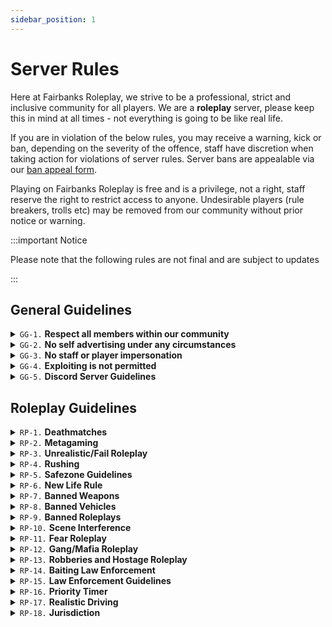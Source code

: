 ```yaml
---
sidebar_position: 1
---
```


# Server Rules

Here at Fairbanks Roleplay, we strive to be a professional, strict and inclusive community for all players. We are a **roleplay** server, please keep this in mind at all times - not everything is going to be like real life.

If you are in violation of the below rules, you may receive a warning, kick or ban, depending on the severity of the offence, staff have discretion when taking action for violations of server rules. Server bans are appealable via our [ban appeal form](https://fbrp.xyz/appeal).

Playing on Fairbanks Roleplay is free and is a privilege, not a right, staff reserve the right to restrict access to anyone. Undesirable players (rule breakers, trolls etc) may be removed from our community without prior notice or warning.

:::important Notice

Please note that the following rules are not final and are subject to updates

:::

## General Guidelines

<details>
  <summary><code>GG-1.</code> <b>Respect all members within our community</b></summary>
<b>Fairbanks Roleplay is an inclusive community that welcomes all players.</b>

Players who discriminate against or make hateful comments on users based on their race, gender, identity, sexual preference, disability, health issue or any other similar factor will be issued an immediate ban from our services. We have a <b>zero tolerance policy</b> for users who are toxic towards, discriminate against or bully other players and our volunteer staff team within our community.

Our staff team is made up of unpaid volunteer staff who dedicate their free time to keeping our server well moderated and a good experience for all players, at no cost. If a staff member tells you to do something, do it - if you do not agree with what they are telling you to do or have concerns regarding it, please open a ticket via our Discord Server. Although do not argue or ignore the direction when it is given to you, complete it then open a ticket if you have concerns.

Arguing with a decision or a direction or ignoring it may see you being removed from our server or an increase to any punishment you were subject to. Toxic or disrespectful behaviour towards staff members will result in immediate removal from our server, we do not tolerate this type of behaviour.

</details>
<details>
  <summary><code>GG-2.</code> <b>No self advertising under any circumstances</b></summary>
<b>Self advertising is not permitted at any time, exceptions apply.</b>

Advertising or promoting any other roleplay communities and/or service that competes with Fairbanks Roleplay partners. Whether it is via direct message, voice channels, text channels, in-game, and/or otherwise is not permitted under any circumstances. This includes sharing websites, products for sale, services or any other schemes.

Advertising will result in removal from our community, varying from temporary to permanent.

</details>
<details>
  <summary><code>GG-3.</code> <b>No staff or player impersonation</b></summary>
<b>We have a zero tolerance policy for member/staff impersonation.</b>

Impersonation of players or staff members is prohibited at all times, purposely impersonating a member, whether it is a joke or not, is prohibited under all circumstances. Impersonation can vary from temporary removal to permanent removal, we do not tolerate this behaviour and will act on it as we deem worthy.

Any concerns regarding impersonation, whether it is a player impersonating you or another person, can be directed towards a ticket via our Discord Server.

</details>
<details>
  <summary><code>GG-4.</code> <b>Exploiting is not permitted</b></summary>
<b>Exploiting is not allowed under any circumstances.</b>

Under Roblox Terms of Service and Police Roleplay Community Terms of Service, exploiting is <b>not</b> permitted and will result in immediate removal from using the services of Fairbanks Roleplay. All users who exploit will be appropriately reported to Roblox and Police Roleplay Community moderation, this is non negotiable.

</details>
<details>
  <summary><code>GG-5.</code> <b>Discord Server Guidelines</b></summary>
Our Discord Server guidelines are currently <b>not</b> available on our website at this time, you can review them via our Discord Server.
</details>

## Roleplay Guidelines

<details>
  <summary><code>RP-1.</code> <b>Deathmatches</b></summary>
<b>Vehicle and Random Deathmatch are not tolerated at any time.</b>

Murder is a serious crime, killing players without prior justified roleplay is not permitted and against our rules. Random Deathmatch (RDM) is not tolerated at any time, Random Deathmatch is the act of randomly discharging your weapon or killing someone with justification. Shooting someone for accidentally hitting your vehicle or shooting a police officer to avoid a citation is not permitted and will be considered Random Deathmatch.

Vehicle Deathmatch (VDM) refers to the act of running players over or hitting them with your car for no reason or unrealistically, for example, hitting someone with your vehicle at high speeds for no justified reason. Vehicle Deathmatch is prohibited and will result in moderation action by staff members.

</details>
<details>
  <summary><code>RP-2.</code> <b>Metagaming</b></summary>
<b>Metagaming is prohibited and a serious infraction.</b>

Metagaming is the act of using information obtained from outside of character, examples include using information from Discord or given to you outside the server, remembering events after dying etc. Metagaming is <b>not</b> permitted under any circumstances and will result in an appropriate punishment.

</details>
<details>
  <summary><code>RP-3.</code> <b>Unrealistic/Fail Roleplay</b></summary>
<b>All scenes must be realistic at all times.</b>

We do understand that you are roleplaying on a video game, however, roleplays should be accurate to real life as much as possible. Some aspects within the game you cannot control, although you have to try your best to keep all scenes as realistic as possible.

Fail Roleplay can range from driving vehicles in the river to disregarding law repeatedly, Fail Roleplay comes in all shapes and sizes and is something that all players should avoid no matter what. Unrealistic or Fail Roleplay is not permitted and will result in moderation action, this is non negotiable.

</details>
<details>
  <summary><code>RP-4.</code> <b>Rushing</b></summary>
<b>"Rushing" is not permitted at any time.</b>

Rushing is the act of doing an action without prior roleplay or knowledge of the scene for both parties. The following acts fall under Rushing:

- <b>No Gun Motion</b> - withdrawing a gun without saying -gg-
- <b>Cuff Rushing</b> - cuffing a player without saying -cuffs-
- <b>Auto Arrest</b> - arresting a player without roleplaying the scene
- <b>Med Rush</b> - healing someone without roleplaying the scene
- <b>DOT Rush</b> - running DOT calls without roleplaying the scene

Doing any of the above actions in-game is <b>prohibited</b> and will result in immediate moderation action by one of our staff members - Gun Motion is not required on pistols and SMGs.

</details>
<details>
  <summary><code>RP-5.</code> <b>Safezone Guidelines</b></summary>
<b>Safezones are areas where crimes cannot be committed in.</b>

A safezone is a place where crimes or hostile roleplay cannot be started in, fleeing to the protection of a safezone is prohibited under all circumstances and may result in anything from a warning to removal from our server. The following areas are safezones:

- <b>Police Station</b>
- <b>Sheriffs Office</b>
- <b>Fire Department</b>

</details>
<details>
  <summary><code>RP-6.</code> <b>New Life Rule</b></summary>
<b>The "New Life Rule" applies to all players at all times.</b>

The New Life rule is applicable any time your character has died or respawned, once you die, you are unable to remember any previous events or information leading up to your death, this includes how you died and who killed you. Once a player respawns, they forget all previous events, memories and players, and are forced to start a new life.

If you are involved in hostile roleplay resulting in the death of your character, you are excluded from any further roleplay with the other party and must avoid interaction for a minimum of 30 minutes. This means that you cannot return to the area of your death or hunt down the people that killed you.

</details>
<details>
  <summary><code>RP-7.</code> <b>Banned Weapons</b></summary>
<b>Effective immediately, the following firearms are banned from Fairbanks Roleplay.</b>

The following firearms are banned from Fairbanks Roleplay for the sake of realism and professional roleplay, these weapons <b>cannot</b> be used by players at this time, including staff members.

<b>Civilian</b>

- M14
- Colt Python
- AK-47
- LeMat Revolver
- Remington 870
- Remington MSR
- PPSh-41
- Skorpion
- M249
- Desert Eagle

<b>Law Enforcement</b>

- Orsis T 5000
- G36C
- Model 29
- SPAS 12
- Type 89
- MP5

</details>
<details>
  <summary><code>RP-8.</code> <b>Banned Vehicles</b></summary>
<b>Note that these are subject to change at any time.</b>

The following vehicles are banned and <b>strictly</b> reserved to Server Boosters and Staff Members only. If you use one of the following vehicles without appropriate permission, you will be subject to moderation action.

- Avantismo R8
- Chevlon Corbeta 8
- Chevlon Corbeta TZ
- Falcon Heritage
- Silhouette Carbon
- Strugatti Ettore

</details>
<details>
  <summary><code>RP-9.</code> <b>Banned Roleplays</b></summary>
<b>Keep in mind that the following roleplay may violate Roblox & PRC ToS.</b>

We do understand that all of these events occur in real life, however some of these are sensitive subjects and we disallow the following roleplays:

- <b>Suicide Roleplay</b>
- <b>Terrorism Roleplay</b>
- <b>Hitman Roleplay</b>
- <b>Serial Killer Roleplay</b>
- <b>Drug Roleplay</b>
- <b>Sexual Roleplay</b>
- <b>Animal Roleplay</b>
- <b>Bomb Roleplay</b>

Engaging in one of the above roleplays <i>may</i> result in permanent removal from our server, depending on the roleplay, you may also be reported to Roblox and/or PRC for further moderation action.

</details>
<details>
  <summary><code>RP-10.</code> <b>Scene Interference</b></summary>
<b>Do not interfere with other scenes.</b>

Interfering yourself with a scene that does not involve you is not tolerated, this means like running into a traffic stop and yelling at the police officer. If you see someone else mid gunfight, do not get involved - instead call the appropriate law enforcement.

We can and will remove players who think its okay for them to interfere with scenes that do not involve them.

<b>Examples of Scene Interference</b>

- Running into the middle of a robbery or police scene
- Attempting to "help" the police by killing a suspect
- Yelling out to Law Enforcement and interfering yourself with their scene

</details>
<details>
  <summary><code>RP-11.</code> <b>Fear Roleplay</b></summary>
<b>You are required to be mindful of your life at all times.</b>

This means if someone points a firearm at you, you must comply with their demands, you cannot pull out an assault rifle from your pocket and engage in a gun fight. For example, if you reply "kill me" and do not act fearful of losing your life, you are in violation of this rule.

<b>Law Enforcement Exception</b>
The only exception to Fear Roleplay is Law Enforcement, Law Enforcement are trained to do anything but give up their weapons, giving up their weapons is the <b>last resort</b>. Law Enforcement are allowed to withdraw their own weapon and attempt to detain the suspect, this exception is <b>only</b> valid for Law Enforcement, not criminals or civilians.

</details>
<details>
  <summary><code>RP-12.</code> <b>Gang/Mafia Roleplay</b></summary>
<b>In compliance to Roblox Terms of Service, Gang Roleplay is banned.</b>

Here at Fairbanks Roleplay, we do <b>not</b> allow Gang Roleplay, Gang Roleplay is the act of five or more people mass commiting crimes with disregards to rules, we completely prohibit this under all circumstances. Gang Roleplay <i>can</i> result in removal from our server, ranging from temporary to permanent.

The only exception to having a group with five or more members, is if your group <b>does not</b> involve themselves with violence or crime, meaning that you cannot rob places or carry firearms.

<b>Crews/Groups</b>

The only roleplay regarding Mafias/Gangs is Crew/Groups, a Crew or group consists of the following:

- A group of users with a number of four players or less
- A group of users dressing in the same clothing or outfit
- A group of users with similar names/a shared group name

</details>
<details>
  <summary><code>RP-13.</code> <b>Robberies and Hostage Roleplay</b></summary>
<b>You cannot "speedrun" robberies.</b>

All robberies should be done within reason, not extensively and should be done accurately and realistically. You cannot attempt to rob multiple places in a short amount of time, this will be placed under Fail Roleplay and may result in removal from our server.

<b>Rules regarding Robberies</b>

- Minimum of 3 law enforcement online
- Must not start a robbery and drive away without completing it
- Avoid killing players who have complied with your demands
- If robbing bank, there must be a group of four at least

<b>Rules regarding Hostage Roleplay</b>

- Cannot take FD, EMS or DOT hostage
- Cannot kill hostages for no reason
- Must be mindful of your own life
- You cannot metagame weapon status (cannot shoot a hostage because you see a weapon icon above their head)

</details>
<details>
  <summary><code>RP-14.</code> <b>Baiting Law Enforcement</b></summary>
<b>You cannot bait Law Enforcement under any circumstances.</b>

Do not bait emergency services, this includes things like drifting in front of police, randomly driving/running in and out of an active police scene, flying past a stationary vehicle at 100mph etc. Anything when you are trying to get the attention or a reaction out of Law Enforcement is <b>prohibited</b>.

</details>
<details>
  <summary><code>RP-15.</code> <b>Law Enforcement Guidelines</b></summary>
<b>Separate guidelines for Law Enforcement members.</b>

To ensure roleplay is realistic as possible, Law Enforcement officers have a set list of guidelines that they are <b>required</b> to follow, this is to ensure quality of roleplay and realism. Ensure that you read and understand the following guidelines.

<b>Liveries</b>

- All Law Enforcement officers <b>must</b> have a livery equipped on a vehicle
- Undercover/unmarked vehicles are <b>strictly</b> reserved for staff & department members
- Players <b>must not</b> utilize a staff livery, otherwise they will be banned for Staff Impersonation
- The SWAT Bearcat is reserved for SWAT <b>only</b>
- Supervisor liveries are <b>restricted</b> to ranked supervisors

<b>Weapons</b>

- Must use the appropriate weapon - cannot use a G36C on patrol
- Cannot withdraw an Assault Weapon from their person - must be grabbed from their trunk
- Cannot shoot unarmed suspects for no reason
- Lethal force should always be the <b>last resort</b>, you shouldn't immediately withdraw a firearm

<b>Tools</b>

- Tools must <b>not</b> be abused, for example, spamming cones or stop sticks
- SWAT tools must <b>only</b> be used by SWAT, not patrol officers

</details>
<details>
  <summary><code>RP-16.</code> <b>Priority Timer</b></summary>
<b>The priority timer must be followed by all users.</b>

Priority is a timer that is activated by staff whenever the server is too chaotic for staff to handle, or whether staff decide a server-wide roleplay cooldown is necessary. During priority, commiting crimes, involving yourself in pursuits, breaking rules or getting yourself wanted in any way is <b>prohibited</b>, and will result in removal from the server.

</details>
<details>
  <summary><code>RP-17.</code> <b>Realistic Driving</b></summary>
<b>Realistic Driving is enforced and required.</b>

Here at Fairbanks Roleplay, we strictly enforce realistic driving, this must be done by all users. This includes, roleplaying crashes, using turn signals, stopping at red lights and stop signs etc. The only exception to realistic driving is if the user is wanted, or if an emergency vehicle has their lights on. Civilians are <b>not</b> allowed to fly around the map at 100mph in an exotic.

</details>
<details>
  <summary><code>RP-18.</code> <b>Jurisdiction</b></summary>
<b>Jurisdictions are currently being enforced, this rule is required at this time.</b>

Jurisdiction refers to the areas that a certain department can patrol and operate in, this is to ensure that Bank Security isn't on HW55 and Park Rangers aren't patrolling in the city. The only exception to jurisdictions is a high-priority call, such as a pursuit, robbery, gunfight etc, otherwise, you must remain in your correct juridiction at all times.

- Park Rangers <b>must</b> stay in jurisdiction at all times
- Law Enforcement must <b>not</b> go into High Rock Park unless there is a call

![Jurisdictions](/img/jd.png)

</details>
